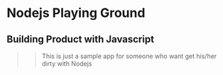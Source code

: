 # Nodejs Playing Ground
## Building Product with Javascript

>> This is just a sample app for someone who want get his/her dirty with Nodejs 